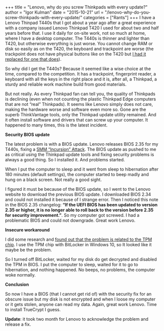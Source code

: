 +++
title = "Lenovo, why do you screw Thinkpads with every update?"
author = "Igor Kulman"
date = "2015-10-21"
url = "/lenovo-why-do-you-screw-thinkpads-with-every-update/"
categories = ["Rants"]
+++
I have a Lenovo Thinpad T440s that I got about a year ago after a great experience with a company issued Lenovo Thinkpad T420 I used for about two and half years before that. I use it daily for on-site work, not so much at home, where I have a desktop computer. The T440s is thinner and lighter than T420, but otherwise everything is just worse. You cannot change RAM or disk so easily as on the T420, the keyboard and trackpoint are worse (the trackpoint does not have physical buttons like on the T420 but [I had it replaced for one that does][1]). 

So why did I get the T440s? Because it seemed like a wise choice at the time, compared to the competition. It has a trackpoint, fingerprint reader, a keyboard with all the keys in the right place and it is, after all, a Thinkpad, a sturdy and reliable work machine build from good materials. 

But not really. As every Thinkpad fan can tell you, the quality of Thinkpads is declining (even when not counting the plastic Thinkpad Edge computers that are not &#8220;real&#8221; Thinkpads). It seems like Lenovo simply does not care, making the hardware worse and software even more so. Gone are the superb ThinkVantage tools, only the Thinkpad update utility remained. And it often install software and drivers that can screw up your computer. It happened to many times, this is the latest incident.

<!--more-->

**Security BIOS update**

The latest problem is with a BIOS update. Lenovo releases BIOS 2.35 for my T440s, fixing a [SMM &#8220;Incursion&#8221; Attack][2]. The BIOS update as pushed to me as critical using the Thinkpad update tools and fixing security problems is always a good thing. So I installed it. And problems started.

When I put the computer to sleep and it went from sleep to hibernation after 180 minutes (default settings), the computer started to beep madly and hung on a black screen. Not really a good sight. 

I figured it must be because of the BIOS update, so I went to the Lenovo website to download the previous BIOS update. I downloaded BIOS 2.34 and could not installed it because of I strange error. Then I noticed this note in the BIOS 2.35 changelog: **&#8220;If the UEFI BIOS has been updated to version 2.35 or higher, it is no longer able to roll back to the version before 2.35 for security improvement.&#8221;**. So my computer got screwed. I had a problematic BIOS and could not downgrade. Great work Lenovo.

**Insecure workaround**

I did some research and [found out that the problem is related to the TPM chip][3]. I use the TPM chip with BitLocker in Windows 10, so It looked like it maybe be the problem. 

So I turned off BitLocker, waited for my disk do get decrypted and disabled the TPM in BIOS. I put the computer to sleep, waited for it to go to hibernation, and nothing happened. No beeps, no problems, the computer woke normally.

**Conclusion**

So now I have a BIOS (that I cannot get rid of) with the security fix for an obscure issue but my disk is not encrypted and when I loose my computer or it gets stolen, anyone can read my data. Again, great work Lenovo. Time to install TrueCrypt I guess.

**Update**: it took two month for Lenovo to acknowledge the problem and release a fix.

 [1]: http://camerongray.me/2015/02/fitting-physical-trackpoint-buttons-to-a-lenovo-thinkpad-t440s/
 [2]: https://support.lenovo.com/us/en/product_security/smm_attack
 [3]: https://forums.lenovo.com/t5/ThinkPad-T400-T500-and-newer-T/T440s-beeps-while-putting-in-sleep-mode-and-a-blank-screen/m-p/2191866
